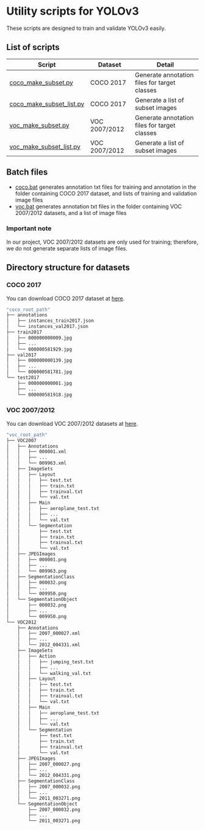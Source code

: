 # Utility scripts for YOLOv3

These scripts are designed to train and validate YOLOv3 easily.

## List of scripts

Script  | Dataset | Detail
------------- | ------------- | -------------
[coco_make_subset.py](./blob/master/coco_make_subset.py) | COCO 2017 | Generate annotation files for target classes
[coco_make_subset_list.py](./blob/mastercoco_make_subset_list.py) | COCO 2017 | Generate a list of subset images
[voc_make_subset.py](./blob/master/voc_make_subset.py) | VOC 2007/2012 | Generate annotation files for target classes
[voc_make_subset_list.py](./blob/master/voc_make_subset_list.py) | VOC 2007/2012 | Generate a list of subset images

## Batch files

* [coco.bat](./blob/master/coco.bat) generates annotation txt files for training and annotation in the folder containing COCO 2017 dataset, and lists of training and validation image files
* [voc.bat](./blob/master/voc.bat) generates annotation txt files in the folder containing VOC 2007/2012 datasets, and a list of image files

### Important note
In our project, VOC 2007/2012 datasets are only used for training; therefore, we do not generate separate lists of image files.

## Directory structure for datasets

### COCO 2017

You can download COCO 2017 dataset at [here](http://cocodataset.org/).

```bash
"coco_root_path"
├── annotations
│   ├── instances_train2017.json
│   └── instances_val2017.json
├── train2017
│   ├── 000000000009.jpg
│   ├── ...
│   └── 000000581929.jpg
├── val2017
│   ├── 000000000139.jpg
│   ├── ...
│   └── 000000581781.jpg
└── test2017
    ├── 000000000001.jpg
    ├── ...
    └── 000000581918.jpg
```

### VOC 2007/2012

You can download VOC 2007/2012 datasets at [here](http://host.robots.ox.ac.uk/pascal/VOC/).

```bash
"voc_root_path"
├── VOC2007
│   ├── Annotations
│   │   ├── 000001.xml
│   │   ├── ... 
│   │   └── 009963.xml
│   ├── ImageSets
│   │   ├── Layout
│   │   │   ├── test.txt
│   │   │   ├── train.txt
│   │   │   ├── trainval.txt
│   │   │   └── val.txt
│   │   ├── Main
│   │   │   ├── aeroplane_test.txt
│   │   │   ├── ...
│   │   │   └── val.txt
│   │   └── Segmentation
│   │       ├── test.txt
│   │       ├── train.txt
│   │       ├── trainval.txt
│   │       └── val.txt
│   ├── JPEGImages
│   │   ├── 000001.png
│   │   ├── ... 
│   │   └── 009963.png
│   ├── SegmentationClass
│   │   ├── 000032.png
│   │   ├── ... 
│   │   └── 009950.png
│   └── SegmentationObject
│       ├── 000032.png
│       ├── ... 
│       └── 009950.png
└── VOC2012
    ├── Annotations
    │   ├── 2007_000027.xml
    │   ├── ... 
    │   └── 2012_004331.xml
    ├── ImageSets
	│   ├── Action
    │   │   ├── jumping_test.txt
    │   │   ├── ...
    │   │   └── walking_val.txt
    │   ├── Layout
    │   │   ├── test.txt
    │   │   ├── train.txt
    │   │   ├── trainval.txt
    │   │   └── val.txt
    │   ├── Main
    │   │   ├── aeroplane_test.txt
    │   │   ├── ...
    │   │   └── val.txt
    │   └── Segmentation
    │       ├── test.txt
    │       ├── train.txt
    │       ├── trainval.txt
    │       └── val.txt
    ├── JPEGImages
    │   ├── 2007_000027.png
    │   ├── ... 
    │   └── 2012_004331.png
    ├── SegmentationClass
    │   ├── 2007_000032.png
    │   ├── ... 
    │   └── 2011_003271.png
    └── SegmentationObject
        ├── 2007_000032.png
        ├── ... 
        └── 2011_003271.png

```